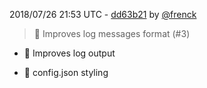 2018/07/26 21:53 UTC - [dd63b21](https://github.com/hassio-addons/addon-lovelace-migration/commit/dd63b217423ca90e8ee88e871298b869fb08ad65) by [@frenck](https://github.com/frenck)
> :shirt: Improves log messages format (#3)

* :shirt: Improves log output

* :shirt: config.json styling 

